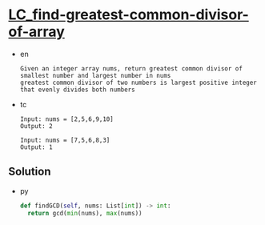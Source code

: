 # [LC_find-greatest-common-divisor-of-array](https://leetcode.com/problems/find-greatest-common-divisor-of-array)

* en

  ```en
  Given an integer array nums, return greatest common divisor of smallest number and largest number in nums
  greatest common divisor of two numbers is largest positive integer that evenly divides both numbers
  ```

* tc

  ```tc
  Input: nums = [2,5,6,9,10]
  Output: 2

  Input: nums = [7,5,6,8,3]
  Output: 1
  ```

## Solution

* py

  ```py
  def findGCD(self, nums: List[int]) -> int:
    return gcd(min(nums), max(nums))
  ```
